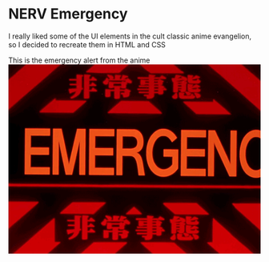 # NERV Emergency
I really liked some of the UI elements in the cult classic anime evangelion, so I decided to recreate them in HTML and CSS


This is the emergency alert from the anime
![anime ui](./../design-images/tumblr_pjw2zyrTPf1xdjegyo1_540.gif)